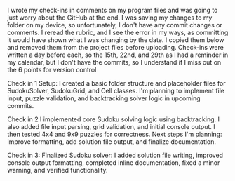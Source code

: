 I wrote my check-ins in comments on my program files and was going to just worry about the GitHub at the end.
I was saving my changes to my folder on my device, so unfortunately, I don't have any commit changes or comments. 
I reread the rubric, and I see the error in my ways, as committing it would have shown what I was changing by the date. 
I copied them below and removed them from the project files before uploading. Check-ins were written a day before each, so the 15th, 22nd, and 29th as I 
had a reminder in my calendar, but I don't have the commits, so I understand if I miss out on the 6 points for version control

Check in 1 
Setup: I created a basic folder structure and placeholder files for SudokuSolver, SudokuGrid, and Cell classes.
I'm planning to implement file input, puzzle validation, and backtracking solver logic in upcoming commits.

Check in 2
I implemented core Sudoku solving logic using backtracking. I also added file input parsing, grid validation, and initial console output. 
I then tested 4x4 and 9x9 puzzles for correctness. Next steps I'm planning: improve formatting, add solution file output, and finalize documentation.

Check in 3: 
Finalized Sudoku solver: I added solution file writing, improved console output formatting, completed inline documentation, 
fixed a minor warning, and verified functionality.
